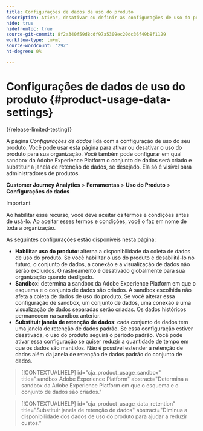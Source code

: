 ```yaml
---
title: Configurações de dados de uso do produto
description: Ativar, desativar ou definir as configurações de uso do produto.
hide: true
hidefromtoc: true
source-git-commit: 8f2a340f59d8cdf97a5309ec20dc36f49b8f1129
workflow-type: tm+mt
source-wordcount: '292'
ht-degree: 0%

---
```


# Configurações de dados de uso do produto {#product-usage-data-settings}

{{release-limited-testing}}

A página _Configurações de dados_ lida com a configuração de uso do seu produto. Você pode usar esta página para ativar ou desativar o uso do produto para sua organização. Você também pode configurar em qual sandbox da Adobe Experience Platform o conjunto de dados será criado e substituir a janela de retenção de dados, se desejado. Ela só é visível para administradores de produtos.

**Customer Journey Analytics** > **Ferramentas** > **Uso do Produto** > **Configurações de dados**

>[!IMPORTANT]
>
>Ao habilitar esse recurso, você deve aceitar os termos e condições antes de usá-lo. Ao aceitar esses termos e condições, você o faz em nome de toda a organização.

As seguintes configurações estão disponíveis nesta página:

* **Habilitar uso do produto**: alterna a disponibilidade da coleta de dados de uso do produto. Se você habilitar o uso do produto e desabilitá-lo no futuro, o conjunto de dados, a conexão e a visualização de dados não serão excluídos. O rastreamento é desativado globalmente para sua organização quando desligado.
* **Sandbox**: determina a sandbox da Adobe Experience Platform em que o esquema e o conjunto de dados são criados. A sandbox escolhida não afeta a coleta de dados de uso do produto. Se você alterar essa configuração de sandbox, um conjunto de dados, uma conexão e uma visualização de dados separadas serão criadas. Os dados históricos permanecem na sandbox anterior.
* **Substituir janela de retenção de dados**: cada conjunto de dados tem uma janela de retenção de dados padrão. Se essa configuração estiver desativada, o uso do produto seguirá o período padrão. Você pode ativar essa configuração se quiser reduzir a quantidade de tempo em que os dados são mantidos. Não é possível estender a retenção de dados além da janela de retenção de dados padrão do conjunto de dados.

>[!CONTEXTUALHELP]
>id="cja_product_usage_sandbox"
>title="sandbox Adobe Experience Platform"
>abstract="Determina a sandbox da Adobe Experience Platform em que o esquema e o conjunto de dados são criados."

>[!CONTEXTUALHELP]
>id="cja_product_usage_data_retention"
>title="Substituir janela de retenção de dados"
>abstract="Diminua a disponibilidade dos dados de uso do produto para ajudar a reduzir custos."
